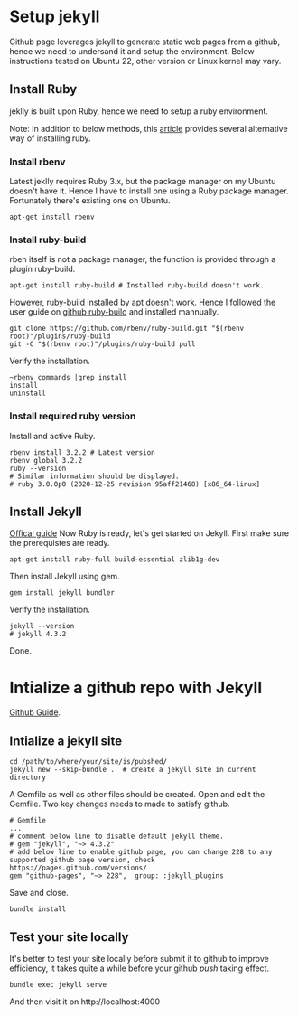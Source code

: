 # Setup jekyll
Github page leverages jekyll to generate static web pages from a github, hence we need to undersand it and setup the environment.
Below instructions tested on Ubuntu 22, other version or Linux kernel may vary.

## Install Ruby
jeklly is built upon Ruby, hence we need to setup a ruby environment.

Note: In addition to below methods, this [article](https://www.ruby-lang.org/en/documentation/installation/) provides several alternative way of installing ruby.
### Install rbenv
Latest jeklly requires Ruby 3.x, but the package manager on my Ubuntu doesn't have it. Hence I have to install one using a Ruby package manager. Fortunately there's existing one on Ubuntu.
```shell
apt-get install rbenv
```
### Install ruby-build
rben itself is not a package manager, the function is provided through a plugin ruby-build. 
```shell
apt-get install ruby-build # Installed ruby-build doesn't work.
```
However, ruby-build installed by apt doesn't work. Hence I followed the user guide on [github ruby-build](https://github.com/rbenv/ruby-build) and installed mannually.
```shell
git clone https://github.com/rbenv/ruby-build.git "$(rbenv root)"/plugins/ruby-build
git -C "$(rbenv root)"/plugins/ruby-build pull
```
Verify the installation.
```shell
~rbenv commands |grep install
install
uninstall
```
### Install required ruby version
Install and active Ruby.
```shell
rbenv install 3.2.2 # Latest version
rbenv global 3.2.2
ruby --version
# Similar information should be displayed.
# ruby 3.0.0p0 (2020-12-25 revision 95aff21468) [x86_64-linux]
```
## Install Jekyll
[Offical guide](https://jekyllrb.com/docs/installation/ubuntu/)
Now Ruby is ready, let's get started on Jekyll.
First make sure the prerequistes are ready.
```
apt-get install ruby-full build-essential zlib1g-dev
```
Then install Jekyll using gem.
```
gem install jekyll bundler
```
Verify the installation.
```
jekyll --version
# jekyll 4.3.2
```
Done.


# Intialize a github repo with Jekyll
[Github Guide](https://docs.github.com/en/pages/setting-up-a-github-pages-site-with-jekyll/creating-a-github-pages-site-with-jekyll).
## Intialize a jekyll site
```shell
cd /path/to/where/your/site/is/pubshed/
jekyll new --skip-bundle .  # create a jekyll site in current directory
```
A Gemfile as well as other files should be created. Open and edit the Gemfile. Two key changes needs to made to satisfy github.
```shell
# Gemfile
...
# comment below line to disable default jekyll theme.
# gem "jekyll", "~> 4.3.2"
# add below line to enable github page, you can change 228 to any supported github page version, check https://pages.github.com/versions/
gem "github-pages", "~> 228",  group: :jekyll_plugins
```
Save and close.

```shell
bundle install
```

## Test your site locally
It's better to test your site locally before submit it to github to improve efficiency, it takes quite a while before your github *push* taking effect.
```shell
bundle exec jekyll serve
```
And then visit it on http://localhost:4000
